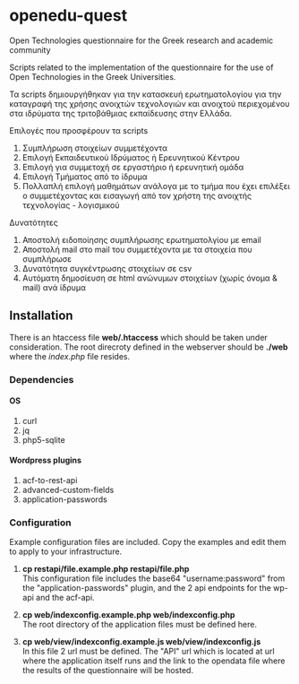 # openedu-quest

Open Technologies questionnaire for the Greek research and academic community  

Scripts related to the implementation of the questionnaire for the use of Open
Technologies in the Greek Universities.

Τα scripts δημιουργήθηκαν για την κατασκευή ερωτηματολογίου για την καταγραφή
της χρήσης ανοιχτών τεχνολογιών και ανοιχτού περιεχομένου στα ιδρύματα της
τριτοβάθμιας εκπαίδευσης στην Ελλάδα.

<dl>
  <dt> Επιλογές που προσφέρουν τα scripts </dt>

1. Συμπλήρωση στοιχείων συμμετέχοντα
2. Επιλογή Εκπαιδευτικού Ιδρύματος ή Ερευνητικού Κέντρου
3. Επιλογή για συμμετοχή σε εργαστήριο ή ερευνητική ομάδα
4. Επιλογή Τμήματος από το ίδρυμα
5. Πολλαπλή επιλογή μαθημάτων ανάλογα με το τμήμα που έχει επιλέξει ο
συμμετέχοντας και εισαγωγή από τον χρήστη της ανοιχτής τεχνολογίας - λογισμικού

<dl>
  <dt>Δυνατότητες </dt>
  
1. Αποστολή ειδοποίησης συμπλήρωσης ερωτηματολγίου με email 
2. Αποστολή mail στο mail του συμμετέχοντα με τα στοιχεία που συμπλήρωσε
3. Δυνατότητα συγκέντρωσης στοιχείων σε csv
4. Αυτόματη δημοσίευση σε html ανώνυμων στοιχείων (χωρίς όνομα & mail) ανά ίδρυμα

## Installation

There is an htaccess file **web/.htaccess** which should be taken under
consideration. The root direcroty defined in the webserver should be **./web**
where the *index.php* file resides.

### Dependencies

#### OS

1. curl
2. jq
3. php5-sqlite

#### Wordpress plugins

1. acf-to-rest-api
2. advanced-custom-fields
3. application-passwords

### Configuration

Example configuration files are included. Copy the examples and edit them to
apply to your infrastructure.

1. **cp restapi/file.example.php restapi/file.php**</br>
This configuration file includes the base64 "username:password" from the
"application-passwords" plugin, and the 2 api endpoints for the wp-api and the
acf-api.


2. **cp web/indexconfig.example.php web/indexconfig.php**</br>
The root directory of the application files must be defined here.


3. **cp web/view/indexconfig.example.js web/view/indexconfig.js**</br>
In this file 2 url must be defined. The "API" url which is located at url where
the application itself runs and the link to the opendata file where the results
of the questionnaire will be hosted.
